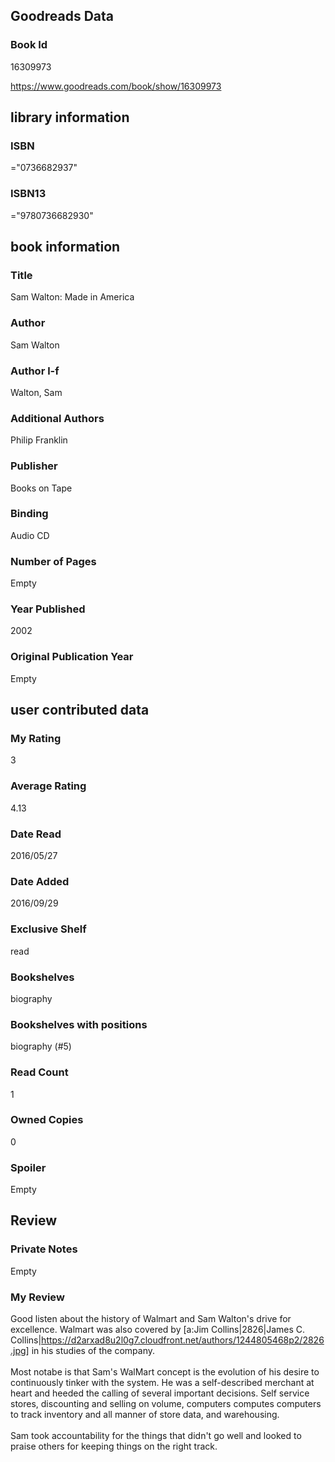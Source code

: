 <!-- This template shows how to bulk convert all columns of data into one markdown file -->
<!-- caveat: substitution key matches column headers from default export. You will get a KeyError if there's a mismatch -->

## Goodreads Data

### Book Id 

16309973

https://www.goodreads.com/book/show/16309973

## library information

### ISBN 
="0736682937"

### ISBN13 
="9780736682930"

## book information

### Title
Sam Walton: Made in America

### Author 
Sam Walton

### Author l-f 
Walton, Sam

### Additional Authors
Philip Franklin

### Publisher 
Books on Tape

### Binding
Audio CD

### Number of Pages
Empty

### Year Published
2002

### Original Publication Year 
Empty

## user contributed data

### My Rating
3

### Average Rating
4.13

### Date Read
2016/05/27

### Date Added
2016/09/29

### Exclusive Shelf
read

### Bookshelves
biography

### Bookshelves with positions
biography (#5)

### Read Count
1

### Owned Copies
0

### Spoiler 
Empty

## Review

### Private Notes
Empty

### My Review
Good listen about the history of Walmart and Sam Walton's drive for excellence. Walmart was also covered by [a:Jim Collins|2826|James C. Collins|https://d2arxad8u2l0g7.cloudfront.net/authors/1244805468p2/2826.jpg] in his studies of the company. <br/><br/>Most notabe is that Sam's WalMart concept is the evolution of his desire to continuously tinker with the system. He was a self-described merchant at heart and heeded the calling of several important decisions. Self service stores, discounting and selling on volume, computers computes computers to track inventory and all manner of store data, and warehousing.<br/><br/>Sam took accountability for the things that didn't go well and looked to praise others for keeping things on the right track.